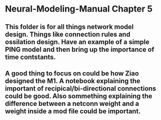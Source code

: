 # Neural-Modeling-Manual Chapter 5
## This folder is for all things network model design. Things like connection rules and ossilation design. Have an example of a simple PING model and then bring up the importance of time contstants. 

## A good thing to focus on could be how Ziao designed the M1. A notebook explaining the important of recipical/bi-directional connections could be good. Also sommething explaining the difference between a netconn weight and a weight inside a mod file could be important. 